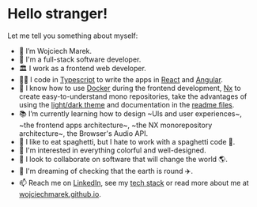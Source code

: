 # Hello stranger!
Let me tell you something about myself:
- 👋 I’m Wojciech Marek.
- 🌱 I'm a full-stack software developer.
- 🏛️ I work as a frontend web developer.
- 👨‍💻 I code in [Typescript](https://github.com/wojciechmarek?tab=repositories&q=typescript&type=&language=&sort=) to write the apps in [React](https://github.com/wojciechmarek?tab=repositories&q=react&type=&language=&sort=) and [Angular](https://github.com/wojciechmarek?tab=repositories&q=angular&type=&language=&sort=).
- 🐳 I know how to use [Docker](https://github.com/wojciechmarek?tab=repositories&q=docker&type=&language=&sort=) during the frontend development, [Nx](https://github.com/wojciechmarek?tab=repositories&q=nx&type=&language=&sort=) to create easy-to-understand mono repositories, take the advantages of using the [light/dark theme](https://github.com/wojciechmarek?tab=repositories&q=dark-theme&type=&language=&sort=) and documentation in the [readme files](https://github.com/wojciechmarek?tab=repositories&q=&type=&language=&sort=).
- 📚 I’m currently learning how to design ~UIs and user experiences~, ~the frontend apps architecture~, ~the NX monorepository architecture~, the Browser's Audio API.
- 🥣 I like to eat spaghetti, but I hate to work with a spaghetti code 🤢.
- 💞️ I'm interested in everything colorful and well-designed.
- 👀 I look to collaborate on software that will change the world 🌎.
- 🙈 I'm dreaming of checking that the earth is round ✈️.
- 📫 Reach me on [LinkedIn](https://www.linkedin.com/in/wojciech-marek/), see my [tech stack](https://github.com/wojciechmarek/my-tech-stack/tree/master#readme) or read more about me at [wojciechmarek.github.io](https://wojciechmarek.github.io/).

<!---
wojciechmarek/wojciechmarek is a ✨ special ✨ repository because its `README.md` (this file) appears on your GitHub profile.
You can click the Preview link to take a look at your changes.
--->
